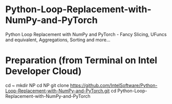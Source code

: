 # Python-Loop-Replacement-with-NumPy-and-PyTorch
Python Loop Replacement with NumPy and PyTorch - Fancy Slicing, UFuncs and equivalent, Aggregations, Sorting and more...

# Preparation (from Terminal on Intel Developer Cloud)
cd ~
mkdir NP
cd NP
git clone https://github.com/IntelSoftware/Python-Loop-Replacement-with-NumPy-and-PyTorch.git
cd Python-Loop-Replacement-with-NumPy-and-PyTorch

